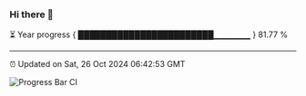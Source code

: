 ### Hi there 👋

⏳ Year progress { ████████████████████████▁▁▁▁▁▁ } 81.77 %

---

⏰ Updated on Sat, 26 Oct 2024 06:42:53 GMT

![Progress Bar CI](https://github.com/IshwaranRudhara/GIT-ACTION/workflows/Progress%20Bar%20CI/badge.svg)
